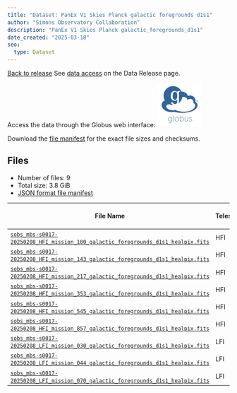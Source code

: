 ```yaml
---
title: "Dataset: PanEx V1 Skies Planck galactic foregrounds d1s1"
author: "Simons Observatory Collaboration"
description: "PanEx V1 Skies Planck galactic_foregrounds_d1s1"
date_created: "2025-03-18"
seo:
  type: Dataset
---
```


[Back to release](./panexv1-planck.html#datasets)
See [data access](./panexv1-planck.html#data-access) on the Data Release page.

Access the data through the Globus web interface: [![Download via Globus](images/globus-logo.png)](https://app.globus.org/file-manager?origin_id=53b2a147-ae9d-4bbf-9d18-3b46d133d4bb&origin_path=%2Fpanexp_v1_planck%2Fgalactic_foregrounds_d1s1%2F)

Download the [file manifest](https://g-0a470a.6b7bd8.0ec8.data.globus.org/panexp_v1_planck/galactic_foregrounds_d1s1/manifest.json) for the exact file sizes and checksums.

## Files

- Number of files: 9
- Total size: 3.8 GiB
- [JSON format file manifest](https://g-0a470a.6b7bd8.0ec8.data.globus.org/panexp_v1_planck/galactic_foregrounds_d1s1/manifest.json)

|                                                                                                                         File Name                                                                                                                          | Telescope | Frequency Band (GHz) | Pixelization |   Size    |
| ---------------------------------------------------------------------------------------------------------------------------------------------------------------------------------------------------------------------------------------------------------- | --------- | -------------------: | ------------ | --------- |
| [`sobs_mbs-s0017-20250208_HFI_mission_100_galactic_foregrounds_d1s1_healpix.fits`](https://g-0a470a.6b7bd8.0ec8.data.globus.org/panexp_v1_planck/galactic_foregrounds_d1s1/sobs_mbs-s0017-20250208_HFI_mission_100_galactic_foregrounds_d1s1_healpix.fits) | HFI       |                  100 | healpix      | 576.0 MiB |
| [`sobs_mbs-s0017-20250208_HFI_mission_143_galactic_foregrounds_d1s1_healpix.fits`](https://g-0a470a.6b7bd8.0ec8.data.globus.org/panexp_v1_planck/galactic_foregrounds_d1s1/sobs_mbs-s0017-20250208_HFI_mission_143_galactic_foregrounds_d1s1_healpix.fits) | HFI       |                  143 | healpix      | 576.0 MiB |
| [`sobs_mbs-s0017-20250208_HFI_mission_217_galactic_foregrounds_d1s1_healpix.fits`](https://g-0a470a.6b7bd8.0ec8.data.globus.org/panexp_v1_planck/galactic_foregrounds_d1s1/sobs_mbs-s0017-20250208_HFI_mission_217_galactic_foregrounds_d1s1_healpix.fits) | HFI       |                  217 | healpix      | 576.0 MiB |
| [`sobs_mbs-s0017-20250208_HFI_mission_353_galactic_foregrounds_d1s1_healpix.fits`](https://g-0a470a.6b7bd8.0ec8.data.globus.org/panexp_v1_planck/galactic_foregrounds_d1s1/sobs_mbs-s0017-20250208_HFI_mission_353_galactic_foregrounds_d1s1_healpix.fits) | HFI       |                  353 | healpix      | 576.0 MiB |
| [`sobs_mbs-s0017-20250208_HFI_mission_545_galactic_foregrounds_d1s1_healpix.fits`](https://g-0a470a.6b7bd8.0ec8.data.globus.org/panexp_v1_planck/galactic_foregrounds_d1s1/sobs_mbs-s0017-20250208_HFI_mission_545_galactic_foregrounds_d1s1_healpix.fits) | HFI       |                  545 | healpix      | 576.0 MiB |
| [`sobs_mbs-s0017-20250208_HFI_mission_857_galactic_foregrounds_d1s1_healpix.fits`](https://g-0a470a.6b7bd8.0ec8.data.globus.org/panexp_v1_planck/galactic_foregrounds_d1s1/sobs_mbs-s0017-20250208_HFI_mission_857_galactic_foregrounds_d1s1_healpix.fits) | HFI       |                  857 | healpix      | 576.0 MiB |
| [`sobs_mbs-s0017-20250208_LFI_mission_030_galactic_foregrounds_d1s1_healpix.fits`](https://g-0a470a.6b7bd8.0ec8.data.globus.org/panexp_v1_planck/galactic_foregrounds_d1s1/sobs_mbs-s0017-20250208_LFI_mission_030_galactic_foregrounds_d1s1_healpix.fits) | LFI       |                   30 | healpix      | 144.0 MiB |
| [`sobs_mbs-s0017-20250208_LFI_mission_044_galactic_foregrounds_d1s1_healpix.fits`](https://g-0a470a.6b7bd8.0ec8.data.globus.org/panexp_v1_planck/galactic_foregrounds_d1s1/sobs_mbs-s0017-20250208_LFI_mission_044_galactic_foregrounds_d1s1_healpix.fits) | LFI       |                   44 | healpix      | 144.0 MiB |
| [`sobs_mbs-s0017-20250208_LFI_mission_070_galactic_foregrounds_d1s1_healpix.fits`](https://g-0a470a.6b7bd8.0ec8.data.globus.org/panexp_v1_planck/galactic_foregrounds_d1s1/sobs_mbs-s0017-20250208_LFI_mission_070_galactic_foregrounds_d1s1_healpix.fits) | LFI       |                   70 | healpix      | 144.0 MiB |
